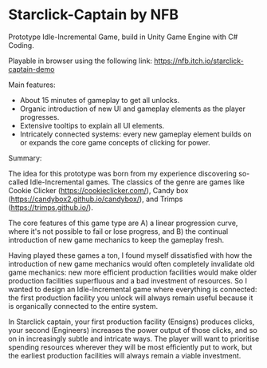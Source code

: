 # Starclick-Captain by NFB
Prototype Idle-Incremental Game, build in Unity Game Engine with C# Coding.

Playable in browser using the following link: https://nfb.itch.io/starclick-captain-demo

Main features:
 - About 15 minutes of gameplay to get all unlocks.
 - Organic introduction of new UI and gameplay elements as the player progresses.
 - Extensive tooltips to explain all UI elements.
 - Intricately connected systems: every new gameplay element builds on or expands the core game concepts of clicking for power.

Summary:

The idea for this prototype was born from my experience discovering so-called Idle-Incremental games. The classics of the genre are games like Cookie Clicker (https://cookieclicker.com/), Candy box (https://candybox2.github.io/candybox/), and Trimps (https://trimps.github.io/).

The core features of this game type are A) a linear progression curve, where it's not possible to fail or lose progress, and B) the continual introduction of new game mechanics to keep the gameplay fresh.

Having played these games a ton, I found myself dissatisfied with how the introduction of new game mechanics would often completely invalidate old game mechanics: new more efficient production facilities would make older production facilities superfluous and a bad investment of resources. So I wanted to design an Idle-Incremental game where everything is connected: the first production facility you unlock will always remain useful because it is organically connected to the entire system.

In Starclick captain, your first production facility (Ensigns) produces clicks, your second (Engineers) increases the power output of those clicks, and so on in increasingly subtle and intricate ways. The player will want to prioritise spending resources wherever they will be most efficiently put to work, but the earliest production facilities will always remain a viable investment.
